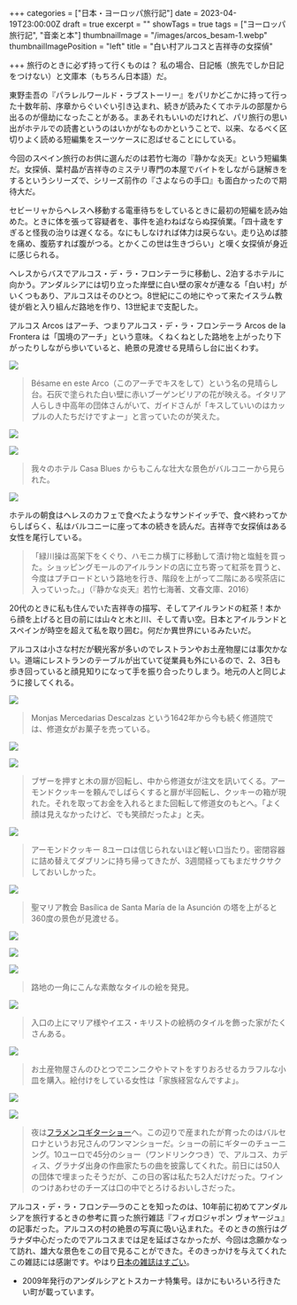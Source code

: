 +++
categories = ["日本・ヨーロッパ旅行記"]
date = 2023-04-19T23:00:00Z
draft = true
excerpt = ""
showTags = true
tags = ["ヨーロッパ旅行記", "音楽と本"]
thumbnailImage = "/images/arcos_besam-1.webp"
thumbnailImagePosition = "left"
title = "白い村アルコスと吉祥寺の女探偵"

+++
旅行のときに必ず持って行くものは？ 私の場合、日記帳（旅先でしか日記をつけない）と文庫本（もちろん日本語）だ。

<!--more-->

東野圭吾の『パラレルワールド・ラブストーリー』をパリかどこかに持って行った十数年前、序章からぐいぐい引き込まれ、続きが読みたくてホテルの部屋から出るのが億劫になったことがある。まあそれもいいのだけれど、パリ旅行の思い出がホテルでの読書というのはいかがなものかということで、以来、なるべく区切りよく読める短編集をスーツケースに忍ばせることにしている。

今回のスペイン旅行のお供に選んだのは若竹七海の『静かな炎天』という短編集だ。女探偵、葉村晶が吉祥寺のミステリ専門の本屋でバイトをしながら謎解きをするというシリーズで、シリーズ前作の『さよならの手口』も面白かったので期待大だ。

セビーリャからへレスへ移動する電車待ちをしているときに最初の短編を読み始めた。ときに体を張って容疑者を、事件を追わねばならぬ探偵業。「四十歳をすぎると怪我の治りは遅くなる。なにもしなければ体力は戻らない。走り込めば膝を痛め、腹筋すれば腹がつる。とかくこの世は生きづらい」と嘆く女探偵が身近に感じられる。

へレスからバスでアルコス・デ・ラ・フロンテーラに移動し、2泊するホテルに向かう。アンダルシアには切り立った岸壁に白い壁の家々が連なる「白い村」がいくつもあり、アルコスはそのひとつ。8世紀にこの地にやって来たイスラム教徒が砦と入り組んだ路地を作り、13世紀まで支配した。

アルコス Arcos はアーチ、つまりアルコス・デ・ラ・フロンテーラ Arcos de la Frontera は「国境のアーチ」という意味。くねくねとした路地を上がったり下がったりしながら歩いていると、絶景の見渡せる見晴らし台に出くわす。

![](/images/arcos_besam-1.webp)

> Bésame en este Arco（このアーチでキスをして）という名の見晴らし台。石灰で塗られた白い壁に赤いブーゲンビリアの花が映える。イタリア人らしき中高年の団体さんがいて、ガイドさんが「キスしていいのはカップルの人たちだけですよー」と言っていたのが笑えた。

![](/images/arcos_besam-2.webp)

![](/images/arcos-hotel-3.webp)

> 我々のホテル Casa Blues からもこんな壮大な景色がバルコニーから見られた。

![](/images/arcos-hotel-1.webp)

ホテルの朝食はへレスのカフェで食べたようなサンドイッチで、食べ終わってからしばらく、私はバルコニーに座って本の続きを読んだ。吉祥寺で女探偵はある女性を尾行している。

> 「緑川操は高架下をくぐり、ハモニカ横丁に移動して漬け物と塩鮭を買った。ショッピングモールのアイルランドの店に立ち寄って紅茶を買うと、今度はプチロードという路地を行き、階段を上がって二階にある喫茶店に入っていった。」（『静かな炎天』若竹七海著、文春文庫、2016）

  
20代のときに私も住んでいた吉祥寺の描写、そしてアイルランドの紅茶！本から顔を上げると目の前には山々と木と川、そして青い空。日本とアイルランドとスペインが時空を超えて私を取り囲む。何だか異世界にいるみたいだ。

アルコスは小さな村だが観光客が多いのでレストランやお土産物屋には事欠かない。道端にレストランのテーブルが出ていて従業員も外にいるので、2、3日も歩き回っていると顔見知りになって手を振り合ったりしまう。地元の人と同じように接してくれる。

![](/images/arcos-convent-1.webp)

> Monjas Mercedarias Descalzas という1642年から今も続く修道院では、修道女がお菓子を売っている。

![](/images/arcos-convent-3.webp)

![](/images/arcos-convent-2.webp)

> ブザーを押すと木の扉が回転し、中から修道女が注文を訊いてくる。アーモンドクッキーを頼んでしばらくすると扉が半回転し、クッキーの箱が現れた。それを取ってお金を入れるとまた回転して修道女のもとへ。「よく顔は見えなかったけど、でも笑顔だったよ」と夫。

![](/images/arcos-convent-4.webp)

> アーモンドクッキー 8ユーロは信じられないほど軽い口当たり。密閉容器に詰め替えてダブリンに持ち帰ってきたが、3週間経ってもまだサクサクしておいしかった。

![](/images/arcos-tower-3.webp)

> 聖マリア教会 Basílica de Santa María de la Asunción の塔を上がると360度の景色が見渡せる。

![](/images/arcos-tower-1.webp)

![](/images/arcos-tower-2.webp)

![](/images/arcos-titles-1.webp)

> 路地の一角にこんな素敵なタイルの絵を発見。

![](/images/arcos-titles-2.webp)

> 入口の上にマリア様やイエス・キリストの絵柄のタイルを飾った家がたくさんある。

![](/images/arcos_souvenior-2.webp)

> お土産物屋さんのひとつでニンニクやトマトをすりおろせるカラフルな小皿を購入。絵付けをしている女性は「家族経営なんですよ」。

![](/images/arcos_souvenior-1.webp)

![](/images/arcos-framenco-1.webp)

> 夜は[フラメンコギターショー](http://laesquinitadelflamenco.es/en/)へ。この辺りで産まれたが育ったのはバルセロナというお兄さんのワンマンショーだ。ショーの前にギターのチューニング。10ユーロで45分のショー（ワンドリンクつき）で、アルコス、カディス、グラナダ出身の作曲家たちの曲を披露してくれた。前日には50人の団体で埋まったそうだが、この日の客は私たち2人だけだった。ワインのつけあわせのチーズは口の中でとろけるおいしさだった。

  
アルコス・デ・ラ・フロンテ―ラのことを知ったのは、10年前に初めてアンダルシアを旅行するときの参考に買った旅行雑誌『フィガロジャポン ヴォヤージュ』の記事だった。アルコスの村の絶景の写真に吸い込まれた。そのときの旅行はグラナダ中心だったのでアルコスまでは足を延ばさなかったが、今回は念願かなって訪れ、雄大な景色をこの目で見ることができた。そのきっかけを与えてくれたこの雑誌には感謝です。やはり[日本の雑誌はすごい](https://www.riastra.com/2021/03/%E6%97%A5%E6%9C%AC%E3%81%AE%E9%9B%91%E8%AA%8C%E3%81%AF%E3%81%99%E3%81%94%E3%81%84/)。

* 2009年発行のアンダルシアとトスカーナ特集号。ほかにもいろいろ行きたい町が載っています。
